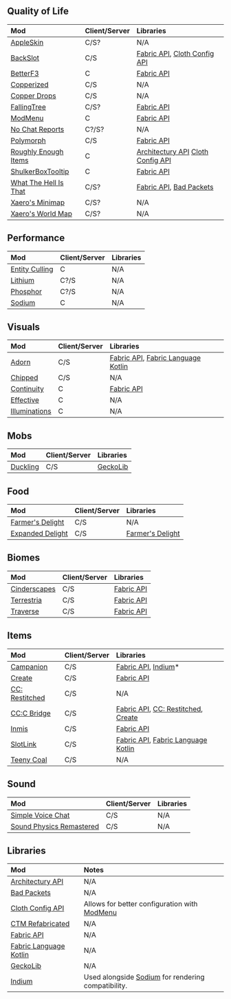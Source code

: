 ## Quality of Life

| Mod                     | Client/Server | Libraries                             |
| :---------------------- | :------------ | :------------------------------------ |
| [AppleSkin]             | C/S?          | N/A                                   |
| [BackSlot]              | C/S           | [Fabric API], [Cloth Config API]      |
| [BetterF3]              | C             | [Fabric API]                          |
| [Copperized]            | C/S           | N/A                                   |
| [Copper Drops]          | C/S           | N/A                                   |
| [FallingTree]           | C/S?          | [Fabric API]                          |
| [ModMenu]               | C             | [Fabric API]                          |
| [No Chat Reports]       | C?/S?         | N/A                                   |
| [Polymorph]             | C/S           | [Fabric API]                          |
| [Roughly Enough Items]  | C             | [Architectury API] [Cloth Config API] |
| [ShulkerBoxTooltip]     | C             | [Fabric API]                          |
| [What The Hell Is That] | C/S?          | [Fabric API], [Bad Packets]           |
| [Xaero's Minimap]       | C/S?          | N/A                                   |
| [Xaero's World Map]     | C/S?          | N/A                                   |

## Performance

| Mod              | Client/Server | Libraries |
| :--------------- | :------------ | :-------- |
| [Entity Culling] | C             | N/A       |
| [Lithium]        | C?/S          | N/A       |
| [Phosphor]       | C?/S          | N/A       |
| [Sodium]         | C             | N/A       |

## Visuals

| Mod             | Client/Server | Libraries                              |
| :-------------- | :------------ | :------------------------------------- |
| [Adorn]         | C/S           | [Fabric API], [Fabric Language Kotlin] |
| [Chipped]       | C/S           | N/A                                    |
| [Continuity]    | C             | [Fabric API]                           |
| [Effective]     | C             | N/A                                    |
| [Illuminations] | C             | N/A                                    |

## Mobs

| Mod        | Client/Server | Libraries  |
| :--------- | :------------ | :--------- |
| [Duckling] | C/S           | [GeckoLib] |

## Food

| Mod                | Client/Server | Libraries          |
| :----------------- | :------------ | :----------------- |
| [Farmer's Delight] | C/S           | N/A                |
| [Expanded Delight] | C/S           | [Farmer's Delight] |

## Biomes

| Mod            | Client/Server | Libraries    |
| :------------- | :------------ | :----------- |
| [Cinderscapes] | C/S           | [Fabric API] |
| [Terrestria]   | C/S           | [Fabric API] |
| [Traverse]     | C/S           | [Fabric API] |

## Items

| Mod              | Client/Server | Libraries                                |
| :--------------- | :------------ | :--------------------------------------- |
| [Campanion]      | C/S           | [Fabric API], [Indium]*                  |
| [Create]         | C/S           | [Fabric API]                             |
| [CC: Restitched] | C/S           | N/A                                      |
| [CC:C Bridge]    | C/S           | [Fabric API], [CC: Restitched], [Create] |
| [Inmis]          | C/S           | [Fabric API]                             |
| [SlotLink]       | C/S           | [Fabric API], [Fabric Language Kotlin]   |
| [Teeny Coal]     | C/S           | N/A                                      |

## Sound

| Mod                        | Client/Server | Libraries |
| :------------------------- | :------------ | :-------- |
| [Simple Voice Chat]        | C/S           | N/A       |
| [Sound Physics Remastered] | C/S           | N/A       |

## Libraries

| Mod                      | Notes                                                |
| :----------------------- | :--------------------------------------------------- |
| [Architectury API]       | N/A                                                  |
| [Bad Packets]            | N/A                                                  |
| [Cloth Config API]       | Allows for better configuration with [ModMenu]       |
| [CTM Refabricated] | N/A |
| [Fabric API]             | N/A                                                  |
| [Fabric Language Kotlin] | N/A                                                  |
| [GeckoLib]               | N/A                                                  |
| [Indium]                 | Used alongside [Sodium] for rendering compatibility. |

<!-- QUALITY OF LIFE -->

[AppleSkin]: https://www.curseforge.com/minecraft/mc-mods/appleskin
[BackSlot]: https://www.curseforge.com/minecraft/mc-mods/backslot
[BetterF3]: https://www.curseforge.com/minecraft/mc-mods/betterf3
[Copperized]: https://www.curseforge.com/minecraft/mc-mods/copperized
[Copper Drops]: https://www.curseforge.com/minecraft/mc-mods/copper-drops
[FallingTree]: https://www.curseforge.com/minecraft/mc-mods/falling-tree
[ModMenu]: https://www.curseforge.com/minecraft/mc-mods/modmenu
[No Chat Reports]: https://www.curseforge.com/minecraft/mc-mods/no-chat-reports
[Polymorph]: https://www.curseforge.com/minecraft/mc-mods/polymorph-fabric
[Roughly Enough Items]: https://www.curseforge.com/minecraft/mc-mods/roughly-enough-items
[ShulkerBoxTooltip]: https://www.curseforge.com/minecraft/mc-mods/shulkerboxtooltip
[What The Hell Is That]: https://www.curseforge.com/minecraft/mc-mods/wthit
[Xaero's Minimap]: https://www.curseforge.com/minecraft/mc-mods/xaeros-minimap
[Xaero's World Map]: https://www.curseforge.com/minecraft/mc-mods/xaeros-world-map

<!-- PERFORMANCE -->

[Entity Culling]: https://www.curseforge.com/minecraft/mc-mods/entityculling
[Lithium]: https://www.curseforge.com/minecraft/mc-mods/lithium
[Phosphor]: https://www.curseforge.com/minecraft/mc-mods/phosphor
[Sodium]: https://www.curseforge.com/minecraft/mc-mods/sodium

<!-- VISUALS -->

[Adorn]: https://www.curseforge.com/minecraft/mc-mods/adorn
[Chipped]: https://www.curseforge.com/minecraft/mc-mods/chipped
[Continuity]: https://www.curseforge.com/minecraft/mc-mods/continuity
[Effective]: https://www.curseforge.com/minecraft/mc-mods/effective
[Illuminations]: https://www.curseforge.com/minecraft/mc-mods/illuminations

<!-- MOBS -->

[Duckling]: https://www.curseforge.com/minecraft/mc-mods/duckling

<!-- FOOD -->

[Farmer's Delight]: https://www.curseforge.com/minecraft/mc-mods/farmers-delight-fabric
[Expanded Delight]: https://www.curseforge.com/minecraft/mc-mods/expanded-delight

<!-- BIOMES -->

[Cinderscapes]: https://www.curseforge.com/minecraft/mc-mods/cinderscapes
[Terrestria]: https://www.curseforge.com/minecraft/mc-mods/terrestria
[Traverse]: https://www.curseforge.com/minecraft/mc-mods/traverse

<!-- ITEMS -->

[Campanion]: https://www.curseforge.com/minecraft/mc-mods/campanion
[Create]: https://www.curseforge.com/minecraft/mc-mods/create-fabric
[CC: Restitched]: https://www.curseforge.com/minecraft/mc-mods/cc-restitched
[CC:C Bridge]: https://www.curseforge.com/minecraft/mc-mods/cccbridge
[Inmis]: https://www.curseforge.com/minecraft/mc-mods/inmis
[SlotLink]: https://www.curseforge.com/minecraft/mc-mods/slotlink
[Teeny Coal]: https://www.curseforge.com/minecraft/mc-mods/teenycoal

<!-- SOUND -->

[Simple Voice Chat]: https://www.curseforge.com/minecraft/mc-mods/simple-voice-chat
[Sound Physics Remastered]: https://www.curseforge.com/minecraft/mc-mods/sound-physics-remastered

<!-- LIBRARIES -->

[Architectury API]: https://www.curseforge.com/minecraft/mc-mods/architectury-api
[Bad Packets]: https://www.curseforge.com/minecraft/mc-mods/badpackets
[Cloth Config API]: https://www.curseforge.com/minecraft/mc-mods/cloth-config
[CTM Refabricated]: https://www.curseforge.com/minecraft/mc-mods/ctm-refabricated
[Fabric API]: https://www.curseforge.com/minecraft/mc-mods/fabric-api
[Fabric Language Kotlin]: https://www.curseforge.com/minecraft/mc-mods/fabric-language-kotlin
[GeckoLib]: https://www.curseforge.com/minecraft/mc-mods/geckolib
[Indium]: https://www.curseforge.com/minecraft/mc-mods/indium
